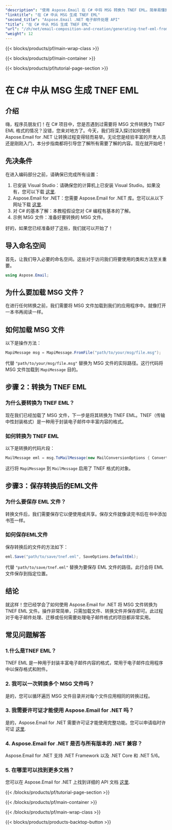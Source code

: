 ```yaml
---
"description": "使用 Aspose.Email 在 C# 中将 MSG 转换为 TNEF EML。简单易懂的分步指南，助您提升电子邮件处理项目效率。"
"linktitle": "在 C# 中从 MSG 生成 TNEF EML"
"second_title": "Aspose.Email .NET 电子邮件处理 API"
"title": "在 C# 中从 MSG 生成 TNEF EML"
"url": "/zh/net/email-composition-and-creation/generating-tnef-eml-from-msg-in-csharp/"
"weight": 12
---
```


{{< blocks/products/pf/main-wrap-class >}}

{{< blocks/products/pf/main-container >}}

{{< blocks/products/pf/tutorial-page-section >}}

# 在 C# 中从 MSG 生成 TNEF EML


## 介绍

嗨，程序员朋友们！在 C# 项目中，您是否遇到过需要将 MSG 文件转换为 TNEF EML 格式的情况？没错，您来对地方了。今天，我们将深入探讨如何使用 Aspose.Email for .NET 让转换过程变得轻而易举。无论您是经验丰富的开发人员还是刚刚入门，本分步指南都将引导您了解所有需要了解的内容。现在就开始吧！

## 先决条件

在进入编码部分之前，请确保已完成所有设置：

1. 已安装 Visual Studio：请确保您的计算机上已安装 Visual Studio。如果没有，您可以下载 [这里](https://visualstudio。microsoft.com/downloads/).
2. Aspose.Email for .NET：您需要 Aspose.Email for .NET 库。您可以从以下网址下载 [这里](https://releases。aspose.com/email/net/).
3. 对 C# 的基本了解：本教程假设您对 C# 编程有基本的了解。
4. 示例 MSG 文件：准备好要转换的 MSG 文件。

好的，如果您已经准备好了这些，我们就可以开始了！

## 导入命名空间

首先，让我们导入必要的命名空间。这些对于访问我们将要使用的类和方法至关重要。

```csharp
using Aspose.Email;
```

## 为什么要加载 MSG 文件？

在进行任何转换之前，我们需要将 MSG 文件加载到我们的应用程序中。就像打开一本书再阅读一样。

## 如何加载 MSG 文件

以下是操作方法：

```csharp
MapiMessage msg = MapiMessage.FromFile("path/to/your/msg/file.msg");
```

代替 `"path/to/your/msg/file.msg"` 替换为 MSG 文件的实际路径。这行代码将 MSG 文件加载到 `MapiMessage` 目的。

## 步骤 2：转换为 TNEF EML

### 为什么要转换为 TNEF EML？

现在我们已经加载了 MSG 文件，下一步是将其转换为 TNEF EML。TNEF（传输中性封装格式）是一种用于封装电子邮件中丰富内容的格式。

### 如何转换为 TNEF EML

以下是转换的代码片段：

```csharp
MailMessage eml = msg.ToMailMessage(new MailConversionOptions { ConvertAsTnef = true });
```

这行将 `MapiMessage` 到 `MailMessage` 启用了 TNEF 格式的对象。

## 步骤3：保存转换后的EML文件

### 为什么要保存 EML 文件？

转换文件后，我们需要保存它以便使用或共享。保存文件就像读完书后在书中添加书签一样。

### 如何保存EML文件

保存转换后的文件的方法如下：

```csharp
eml.Save("path/to/save/tnef.eml", SaveOptions.DefaultEml);
```

代替 `"path/to/save/tnef.eml"` 替换为要保存 EML 文件的路径。此行会将 EML 文件保存到指定位置。

## 结论

就这样！您已经学会了如何使用 Aspose.Email for .NET 将 MSG 文件转换为 TNEF EML 文件。操作非常简单，只需加载文件、转换文件并保存即可。此过程对于电子邮件处理、迁移或任何需要处理电子邮件格式的项目都非常实用。

## 常见问题解答

### 1.什么是TNEF EML？
TNEF EML 是一种用于封装丰富电子邮件内容的格式，常用于电子邮件应用程序中以保存格式和附件。

### 2. 我可以一次转换多个 MSG 文件吗？
是的，您可以循环遍历 MSG 文件目录并对每个文件应用相同的转换过程。

### 3. 我需要许可证才能使用 Aspose.Email for .NET 吗？
是的，Aspose.Email for .NET 需要许可证才能使用完整功能。您可以申请临时许可证 [这里](https://purchase。aspose.com/temporary-license/).

### 4. Aspose.Email for .NET 是否与所有版本的 .NET 兼容？
Aspose.Email for .NET 支持 .NET Framework 以及 .NET Core 和 .NET 5/6。

### 5. 在哪里可以找到更多文档？
您可以在 Aspose.Email for .NET 上找到详细的 API 文档 [这里](https://reference。aspose.com/email/net/).

{{< /blocks/products/pf/tutorial-page-section >}}

{{< /blocks/products/pf/main-container >}}

{{< /blocks/products/pf/main-wrap-class >}}

{{< blocks/products/products-backtop-button >}}